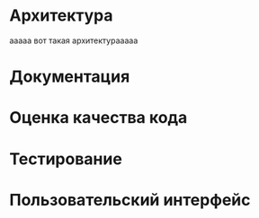 # Архитектура
ааааа вот такая архитектурааааа
# Документация
# Оценка качества кода
# Тестирование
# Пользовательский интерфейс

